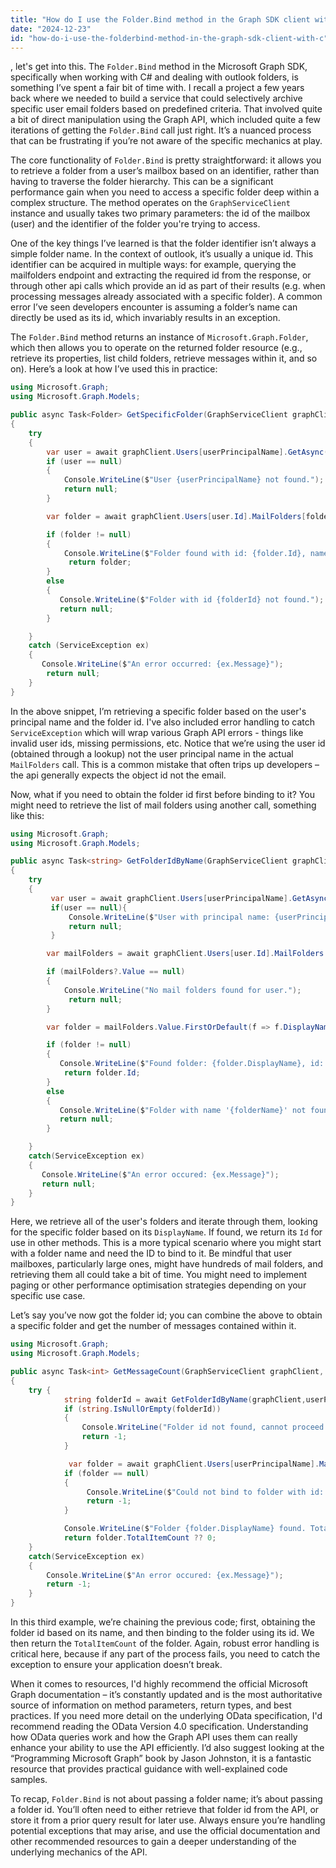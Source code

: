 ```yaml
---
title: "How do I use the Folder.Bind method in the Graph SDK client with C#?"
date: "2024-12-23"
id: "how-do-i-use-the-folderbind-method-in-the-graph-sdk-client-with-c"
---
```


, let's get into this. The `Folder.Bind` method in the Microsoft Graph SDK, specifically when working with C# and dealing with outlook folders, is something I’ve spent a fair bit of time with. I recall a project a few years back where we needed to build a service that could selectively archive specific user email folders based on predefined criteria. That involved quite a bit of direct manipulation using the Graph API, which included quite a few iterations of getting the `Folder.Bind` call just right. It’s a nuanced process that can be frustrating if you’re not aware of the specific mechanics at play.

The core functionality of `Folder.Bind` is pretty straightforward: it allows you to retrieve a folder from a user’s mailbox based on an identifier, rather than having to traverse the folder hierarchy. This can be a significant performance gain when you need to access a specific folder deep within a complex structure. The method operates on the `GraphServiceClient` instance and usually takes two primary parameters: the id of the mailbox (user) and the identifier of the folder you're trying to access.

One of the key things I’ve learned is that the folder identifier isn’t always a simple folder name. In the context of outlook, it’s usually a unique id. This identifier can be acquired in multiple ways: for example, querying the mailfolders endpoint and extracting the required id from the response, or through other api calls which provide an id as part of their results (e.g. when processing messages already associated with a specific folder). A common error I’ve seen developers encounter is assuming a folder’s name can directly be used as its id, which invariably results in an exception.

The `Folder.Bind` method returns an instance of `Microsoft.Graph.Folder`, which then allows you to operate on the returned folder resource (e.g., retrieve its properties, list child folders, retrieve messages within it, and so on). Here’s a look at how I’ve used this in practice:

```csharp
using Microsoft.Graph;
using Microsoft.Graph.Models;

public async Task<Folder> GetSpecificFolder(GraphServiceClient graphClient, string userPrincipalName, string folderId)
{
    try
    {
        var user = await graphClient.Users[userPrincipalName].GetAsync();
        if (user == null)
        {
            Console.WriteLine($"User {userPrincipalName} not found.");
            return null;
        }

        var folder = await graphClient.Users[user.Id].MailFolders[folderId].GetAsync();

        if (folder != null)
        {
            Console.WriteLine($"Folder found with id: {folder.Id}, name: {folder.DisplayName}");
             return folder;
        }
        else
        {
           Console.WriteLine($"Folder with id {folderId} not found.");
           return null;
        }

    }
    catch (ServiceException ex)
    {
       Console.WriteLine($"An error occurred: {ex.Message}");
        return null;
    }
}
```

In the above snippet, I’m retrieving a specific folder based on the user's principal name and the folder id. I've also included error handling to catch `ServiceException` which will wrap various Graph API errors - things like invalid user ids, missing permissions, etc. Notice that we’re using the user id (obtained through a lookup) not the user principal name in the actual `MailFolders` call. This is a common mistake that often trips up developers – the api generally expects the object id not the email.

Now, what if you need to obtain the folder id first before binding to it? You might need to retrieve the list of mail folders using another call, something like this:

```csharp
using Microsoft.Graph;
using Microsoft.Graph.Models;

public async Task<string> GetFolderIdByName(GraphServiceClient graphClient, string userPrincipalName, string folderName)
{
    try
    {
         var user = await graphClient.Users[userPrincipalName].GetAsync();
         if(user == null){
             Console.WriteLine($"User with principal name: {userPrincipalName} not found");
             return null;
         }

        var mailFolders = await graphClient.Users[user.Id].MailFolders.GetAsync();

        if (mailFolders?.Value == null)
        {
            Console.WriteLine("No mail folders found for user.");
             return null;
        }

        var folder = mailFolders.Value.FirstOrDefault(f => f.DisplayName == folderName);

        if (folder != null)
        {
           Console.WriteLine($"Found folder: {folder.DisplayName}, id: {folder.Id}");
            return folder.Id;
        }
        else
        {
           Console.WriteLine($"Folder with name '{folderName}' not found.");
           return null;
        }

    }
    catch(ServiceException ex)
    {
       Console.WriteLine($"An error occured: {ex.Message}");
       return null;
    }
}

```

Here, we retrieve all of the user's folders and iterate through them, looking for the specific folder based on its `DisplayName`. If found, we return its `Id` for use in other methods. This is a more typical scenario where you might start with a folder name and need the ID to bind to it. Be mindful that user mailboxes, particularly large ones, might have hundreds of mail folders, and retrieving them all could take a bit of time. You might need to implement paging or other performance optimisation strategies depending on your specific use case.

Let’s say you’ve now got the folder id; you can combine the above to obtain a specific folder and get the number of messages contained within it.

```csharp
using Microsoft.Graph;
using Microsoft.Graph.Models;

public async Task<int> GetMessageCount(GraphServiceClient graphClient, string userPrincipalName, string folderName)
{
    try {
            string folderId = await GetFolderIdByName(graphClient,userPrincipalName,folderName);
            if (string.IsNullOrEmpty(folderId))
            {
                Console.WriteLine("Folder id not found, cannot proceed.");
                return -1;
            }

             var folder = await graphClient.Users[userPrincipalName].MailFolders[folderId].GetAsync();
            if (folder == null)
            {
                 Console.WriteLine($"Could not bind to folder with id: {folderId}");
                 return -1;
            }

            Console.WriteLine($"Folder {folder.DisplayName} found. Total message count is {folder.TotalItemCount}");
            return folder.TotalItemCount ?? 0;
    }
    catch(ServiceException ex)
    {
        Console.WriteLine($"An error occured: {ex.Message}");
        return -1;
    }
}

```

In this third example, we’re chaining the previous code; first, obtaining the folder id based on its name, and then binding to the folder using its id. We then return the `TotalItemCount` of the folder. Again, robust error handling is critical here, because if any part of the process fails, you need to catch the exception to ensure your application doesn’t break.

When it comes to resources, I'd highly recommend the official Microsoft Graph documentation – it’s constantly updated and is the most authoritative source of information on method parameters, return types, and best practices. If you need more detail on the underlying OData specification, I'd recommend reading the OData Version 4.0 specification. Understanding how OData queries work and how the Graph API uses them can really enhance your ability to use the API efficiently. I’d also suggest looking at the “Programming Microsoft Graph” book by Jason Johnston, it is a fantastic resource that provides practical guidance with well-explained code samples.

To recap, `Folder.Bind` is not about passing a folder name; it’s about passing a folder id. You’ll often need to either retrieve that folder id from the API, or store it from a prior query result for later use. Always ensure you’re handling potential exceptions that may arise, and use the official documentation and other recommended resources to gain a deeper understanding of the underlying mechanics of the API.

